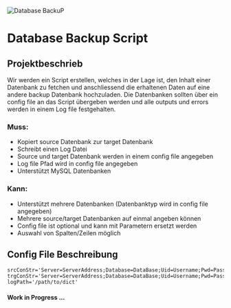 
![Database BackuP](https://github.com/Laureatus/DatabaseBackupScript/assets/47870802/7f84a869-8a7f-49f9-acbd-9840c1afac97)


# Database Backup Script

## Projektbeschrieb

Wir werden ein Script erstellen, welches in der Lage ist, den Inhalt einer Datenbank zu fetchen und anschliessend die erhaltenen Daten auf eine andere backup Datenbank hochzuladen. Die Datenbanken sollten über ein config file an das Script übergeben werden und alle outputs und errors werden in einem Log file festgehalten.

### Muss:
- Kopiert source Datenbank zur target Datenbank
- Schreibt einen Log Datei
- Source und target Datenbank werden in einem config file angegeben
- Log file Pfad wird in config file angegeben
- Unterstützt MySQL Datenbanken

### Kann:
- Unterstützt mehrere Datenbanken (Datenbanktyp wird in config file angegeben)
- Mehrere source/target Datenbanken auf einmal angeben können
- Config file ist optional und kann mit Parametern ersetzt werden
- Auswahl von Spalten/Zeilen möglich

## Config File Beschreibung

```
srcConStr='Server=ServerAddress;Database=DataBase;Uid=Username;Pwd=Password;'
trgConStr='Server=ServerAddress;Database=DataBase;Uid=Username;Pwd=Password;'
logPath='/path/to/dict'
```

#### Work in Progress ...
